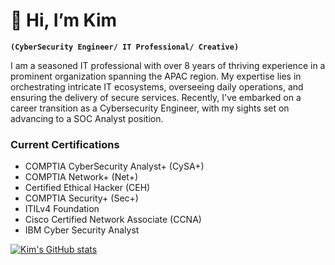 # 👋 Hi, I’m Kim

**`(CyberSecurity Engineer/ IT Professional/ Creative) `**

I am a seasoned IT professional with over 8 years of thriving experience in a prominent organization spanning the APAC region. My expertise lies in orchestrating intricate IT ecosystems, overseeing daily operations, and ensuring the delivery of secure services. Recently, I've embarked on a career transition as a Cybersecurity Engineer, with my sights set on advancing to a SOC Analyst position.

### Current Certifications 

 - COMPTIA CyberSecurity Analyst+ (CySA+)
 - COMPTIA Network+ (Net+)
 - Certified Ethical Hacker (CEH)
 - COMPTIA Security+ (Sec+)
 - ITILv4 Foundation
 - Cisco Certified Network Associate (CCNA)
 - IBM Cyber Security Analyst


[![Kim's GitHub stats](https://github-readme-stats.vercel.app/api?username=m11rym)](https://github.com/m11rym//github-readme-stats)
